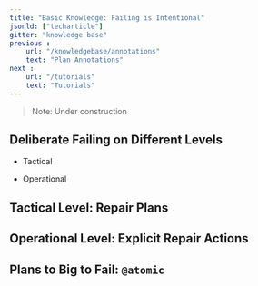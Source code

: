 ```yaml
---
title: "Basic Knowledge: Failing is Intentional"
jsonld: ["techarticle"]
gitter: "knowledge base"
previous :
    url: "/knowledgebase/annotations"
    text: "Plan Annotations"
next :
    url: "/tutorials"
    text: "Tutorials"
---
```


> Note: Under construction

## Deliberate Failing on Different Levels

* Tactical

* Operational


## Tactical Level: Repair Plans


## Operational Level: Explicit Repair Actions
 

## Plans to Big to Fail: `@atomic`
